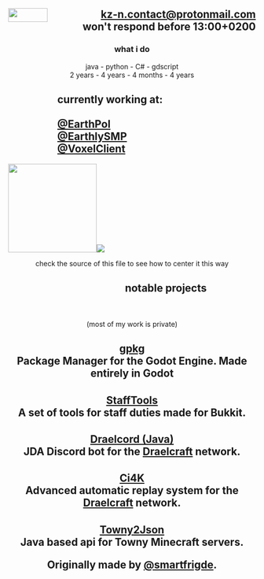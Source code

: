 <div align=right><h2> <img align=left src="https://i.imgur.com/xSZkMEv.png" width="80" height="27.2"><a href="mailto:kz-n.contact@protonmail.com">kz-n.contact@protonmail.com</a><br>won't respond before 13:00+0200</h2>
</div>

<h3 align=center>what i do</h3>

<div align=center>java - python  - C# - gdscript</div>

<div align=center>2 years - 4 years - 4 months - 4 years</div>

<div align=left> <h2></h2></div>

<div align=left>
  <h2>
    <img src="https://upload.wikimedia.org/wikipedia/commons/8/89/HD_transparent_picture.png" width="100" height=1>currently working at:
    <br><br>
    <img src="https://upload.wikimedia.org/wikipedia/commons/8/89/HD_transparent_picture.png" width="100" height=1><a href="https://github.com/EarthPol">@EarthPol
    </a>
    <br>
    <img src="https://upload.wikimedia.org/wikipedia/commons/8/89/HD_transparent_picture.png" width="100" height=1><a href="https://github.com/EarthlySMP">@EarthlySMP
    </a>
    <br>
    <img src="https://upload.wikimedia.org/wikipedia/commons/8/89/HD_transparent_picture.png" width="100" height=1><a href="https://github.com/VoxelClient">@VoxelClient</a></div>

<img src="https://upload.wikimedia.org/wikipedia/commons/8/89/HD_transparent_picture.png" width="180">![](https://github-readme-stats.vercel.app/api?username=kz-n&bg_color=90,ffcc72,ffefba&title_color=4d2824&text_color=4d2824&border_color=4d2824)
<p align=center>check the source of this file to see how to center it this way</p>

<div align=left> <h2></h2></div>
<div align=right>
  <h2><p></p>
    notable projects<img src="https://upload.wikimedia.org/wikipedia/commons/8/89/HD_transparent_picture.png" width="100" height=1><p></p></h2><br></div>
<div align=center><p>(most of my work is private)</p></div>
<h2 align=center>
  <a href="https://github.com/kz-n/gpkg">gpkg</a>
  <br>
  Package Manager for the Godot Engine. Made entirely in Godot
</h2>
<h2 align=center>
  <a href="https://github.com/EarthlySMP/staff-tools">StaffTools</a>
  <br>
  A set of tools for staff duties made for Bukkit.
</h2>
<h2 align=center>
  <a href="https://github.com/EarthlySMP/Draelcord">Draelcord (Java)</a>
  <br>
  JDA Discord bot for the <a href="https://www.draelcraft.net">Draelcraft</a> network.
</h2>
<h2 align=center>
  <a href="https://github.com/EarthlySMP/CaughtIn4K">Ci4K</a>
  <br>
  Advanced automatic replay system for the <a href="https://www.draelcraft.net">Draelcraft</a> network.
</h2>
<h2 align=center>
  <a href="https://github.com/EarthlySMP/Towny2Json">Towny2Json</a>
  <br>
  Java based api for Towny Minecraft servers.
  <br>
  <p align=center>
    Originally made by <a href="https://github.com/smartfrigde">@smartfrigde</a>.
  </p>
</h2>
